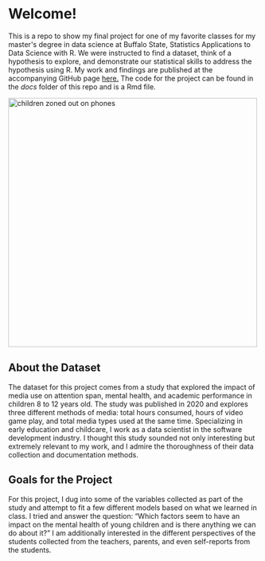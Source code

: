 # Welcome!

This is a repo to show my final project for one of my favorite classes for my master's degree in data science at Buffalo State, Statistics Applications to Data Science with R. We were instructed to find a dataset, think of a hypothesis to explore, and demonstrate our statistical skills to address the hypothesis using R. My work and findings are published at the accompanying GitHub page <a href="https://jpgoodwyn.github.io/media-use-project/">here.</a> The code for the project can be found in the *docs* folder of this repo and is a Rmd file.

<img src="https://s.hdnux.com/photos/71/37/61/15072376/5/rawImage.jpg" alt="children zoned out on phones" width="500"/>

## About the Dataset

The dataset for this project comes from a study that explored the impact of media use on attention span, mental health, and academic performance in children 8 to 12 years old. The study was published in 2020 and explores three different methods of media: total hours consumed, hours of video game play, and total media types used at the same time. Specializing in early education and childcare, I work as a data scientist in the software development industry. I thought this study sounded not only interesting but extremely relevant to my work, and I admire the thoroughness of their data collection and documentation methods.

## Goals for the Project

For this project, I dug into some of the variables collected as part of the study and attempt to fit a few different models based on what we learned in class. I tried and answer the question: “Which factors seem to have an impact on the mental health of young children and is there anything we can do about it?” I am additionally interested in the different perspectives of the students collected from the teachers, parents, and even self-reports from the students.

